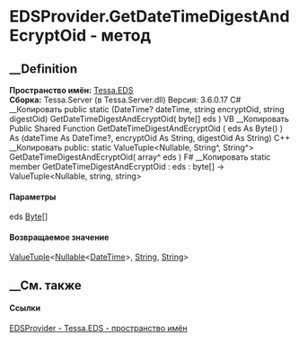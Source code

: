 # EDSProvider.GetDateTimeDigestAndEcryptOid - метод
##  __Definition
 **Пространство имён:** [Tessa.EDS](N_Tessa_EDS.htm)  
 **Сборка:** Tessa.Server (в Tessa.Server.dll) Версия: 3.6.0.17
C# __Копировать
     public static (DateTime? dateTime, string encryptOid, string digestOid) GetDateTimeDigestAndEcryptOid(
    	byte[] eds
    )
VB __Копировать
     Public Shared Function GetDateTimeDigestAndEcryptOid ( 
    	eds As Byte()
    ) As (dateTime As DateTime?, encryptOid As String, digestOid As String)
C++ __Копировать
     public:
    static ValueTuple<Nullable<DateTime>, String^, String^> GetDateTimeDigestAndEcryptOid(
    	array<unsigned char>^ eds
    )
F# __Копировать
     static member GetDateTimeDigestAndEcryptOid : 
            eds : byte[] -> ValueTuple<Nullable<DateTime>, string, string> 
#### Параметры
eds [Byte](https://learn.microsoft.com/dotnet/api/system.byte)[]
#### Возвращаемое значение
[ValueTuple](https://learn.microsoft.com/dotnet/api/system.valuetuple-3)<[Nullable](https://learn.microsoft.com/dotnet/api/system.nullable-1)<[DateTime](https://learn.microsoft.com/dotnet/api/system.datetime)>,
[String](https://learn.microsoft.com/dotnet/api/system.string),
[String](https://learn.microsoft.com/dotnet/api/system.string)>
##  __См. также
#### Ссылки
[EDSProvider - ](T_Tessa_EDS_EDSProvider.htm)
[Tessa.EDS - пространство имён](N_Tessa_EDS.htm)
